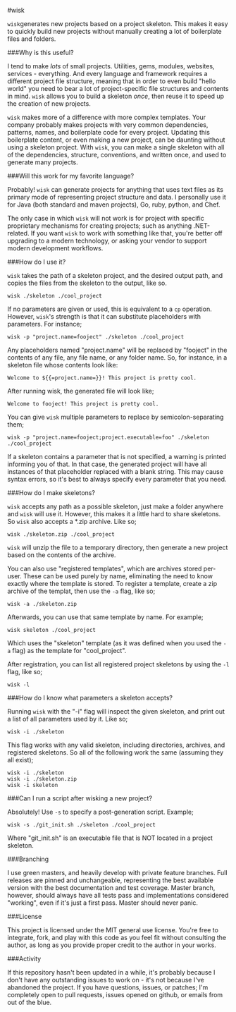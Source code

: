 #wisk


`wisk`generates new projects based on a project skeleton. This makes it easy to quickly build new projects without manually creating a lot of boilerplate files and folders.

###Why is this useful?


I tend to make _lots_ of small projects. Utilities, gems, modules, websites, services - everything. And every language and framework requires a different project file structure, meaning that in order to even build "hello world" you need to bear a lot of project-specific file structures and contents in mind. `wisk` allows you to build a skeleton _once_, then reuse it to speed up the creation of new projects.

`wisk` makes more of a difference with more complex templates. Your company probably makes projects with very common dependencies, patterns, names, and boilerplate code for every project. Updating this boilerplate content, or even making a new project, can be daunting without using a skeleton project. With `wisk`, you  can make a single skeleton with all of the dependencies, structure, conventions, and written once, and used to generate many projects.

###Will this work for my favorite language?

Probably! `wisk` can generate projects for anything that uses text files as its primary mode of representing project structure and data. I personally use it for Java (both standard and maven projects), Go, ruby, python, and Chef.

The only case in which `wisk` will not work is for project with specific proprietary mechanisms for creating projects; such as anything .NET-related. If you want `wisk` to work with something like that, you're better off upgrading to a modern technology, or asking your vendor to support modern development workflows.

###How do I use it?

`wisk` takes the path of a skeleton project, and the desired output path, and copies the files from the skeleton to the output, like so.

    wisk ./skeleton ./cool_project

If no parameters are given or used, this is equivalent to a `cp` operation. However, `wisk`'s strength is that it can substitute placeholders with parameters. For instance;

    wisk -p "project.name=fooject" ./skeleton ./cool_project

Any placeholders named "project.name" will be replaced by "fooject" in the contents of any file, any file name, or any folder name. So, for instance, in a skeleton file whose contents look like:

    Welcome to ${{=project.name=}}! This project is pretty cool.

After running wisk, the generated file will look like;

    Welcome to fooject! This project is pretty cool.

You can give `wisk` multiple parameters to replace by semicolon-separating them;

    wisk -p "project.name=fooject;project.executable=foo" ./skeleton ./cool_project

If a skeleton contains a parameter that is not specified, a warning is printed informing you of that. In that case, the generated project will have all instances of that placeholder replaced with a blank string. This may cause syntax errors, so it's best to always specify every parameter that you need.

###How do I make skeletons?

`wisk` accepts any path as a possible skeleton, just make a folder anywhere and `wisk` will use it. However, this makes it a little hard to share skeletons. So `wisk` also accepts a \*.zip archive. Like so;

    wisk ./skeleton.zip ./cool_project

`wisk` will unzip the file to a temporary directory, then generate a new project based on the contents of the archive.

You can also use "registered templates", which are archives stored per-user. These can be used purely by name, eliminating the need to know exactly where the template is stored. To register a template, create a zip archive of the templat, then use the `-a` flag, like so;

    wisk -a ./skeleton.zip

Afterwards, you can use that same template by name. For example;

    wisk skeleton ./cool_project

Which uses the "skeleton" template (as it was defined when you used the `-a` flag) as the template for "cool_project".

After registration, you can list all registered project skeletons by using the `-l` flag, like so;

    wisk -l

###How do I know what parameters a skeleton accepts?

Running `wisk` with the "-i" flag will inspect the given skeleton, and print out a list of all parameters used by it. Like so;

    wisk -i ./skeleton

This flag works with any valid skeleton, including directories, archives, and registered skeletons. So all of the following work the same (assuming they all exist);

    wisk -i ./skeleton
    wisk -i ./skeleton.zip
    wisk -i skeleton

###Can I run a script after wisking a new project?

Absolutely! Use `-s` to specify a post-generation script. Example;

    wisk -s ./git_init.sh ./skeleton ./cool_project

Where "git_init.sh" is an executable file that is NOT located in a project skeleton.

###Branching

I use green masters, and heavily develop with private feature branches. Full releases are pinned and unchangeable, representing the best available version with the best documentation and test coverage. Master branch, however, should always have all tests pass and implementations considered "working", even if it's just a first pass. Master should never panic.

###License

This project is licensed under the MIT general use license. You're free to integrate, fork, and play with this code as you feel fit without consulting the author, as long as you provide proper credit to the author in your works.

###Activity

If this repository hasn't been updated in a while, it's probably because I don't have any outstanding issues to work on - it's not because I've abandoned the project. If you have questions, issues, or patches; I'm completely open to pull requests, issues opened on github, or emails from out of the blue.
